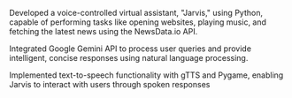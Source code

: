 Developed a voice-controlled virtual assistant, "Jarvis," using Python, capable of performing tasks like opening websites, playing music, and fetching the latest news using the NewsData.io API.

Integrated Google Gemini API to process user queries and provide intelligent, concise responses using natural language processing.

Implemented text-to-speech functionality with gTTS and Pygame, enabling Jarvis to interact with users through spoken responses
